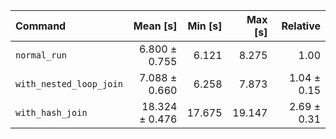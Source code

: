| Command | Mean [s] | Min [s] | Max [s] | Relative |
|:---|---:|---:|---:|---:|
| `normal_run` | 6.800 ± 0.755 | 6.121 | 8.275 | 1.00 |
| `with_nested_loop_join` | 7.088 ± 0.660 | 6.258 | 7.873 | 1.04 ± 0.15 |
| `with_hash_join` | 18.324 ± 0.476 | 17.675 | 19.147 | 2.69 ± 0.31 |
